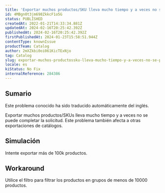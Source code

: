 ```yaml
---
title: 'Exportar muchos productos/SKU lleva mucho tiempo y a veces no se puede completar la solicitud.'
id: 4MBgn0t3jm698ZkkcF1o5G
status: PUBLISHED
createdAt: 2022-01-21T14:33:34.881Z
updatedAt: 2024-02-16T20:25:42.392Z
publishedAt: 2024-02-16T20:25:42.392Z
firstPublishedAt: 2024-01-23T15:58:51.944Z
contentType: knownIssue
productTeam: Catalog
author: 2mXZkbi0oi061KicTExNjo
tag: Catalog
slug: exportar-muchos-productossku-lleva-mucho-tiempo-y-a-veces-no-se-puede-completar-la-solicitud
locale: es
kiStatus: No Fix
internalReference: 284386
---
```


## Sumario

<div class="alert alert-info">
  <p>Este problema conocido ha sido traducido automáticamente del inglés.</p>
</div>


Exportar muchos productos/SKUs lleva mucho tiempo y a veces no se puede completar la solicitud. Este problema también afecta a otras exportaciones de catálogos.


##

## Simulación


Intente exportar más de 100k productos.


## Workaround


Utilice el filtro para filtrar los productos en grupos de menos de 10000 productos.

